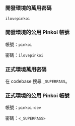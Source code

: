 ### 開發環境的萬用密碼

```plaintext
ilovepinkoi
```

### 開發環境的公用 Pinkoi 帳號

帳號：`pinkoi`

密碼：`ilovepinkoi`

### 正式環境萬用密碼

在 codebase 搜尋 `_SUPERPASS`。

### 正式環境的公用 Pinkoi 帳號

帳號：`pinkoi-dev`

密碼：`<_SUPERPASS>`
